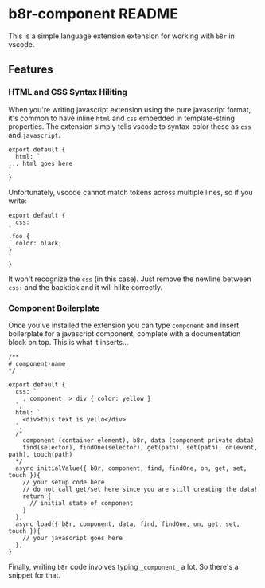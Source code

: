 # b8r-component README

This is a simple language extension extension for working with `b8r` in vscode.

## Features

### HTML and CSS Syntax Hiliting

When you're writing javascript extension using the pure javascript format, it's common
to have inline `html` and `css` embedded in template-string properties. The extension
simply tells vscode to syntax-color these as `css` and `javascript`.

```
export default {
  html: `
... html goes here
`
}
```

Unfortunately, vscode cannot match tokens across multiple lines, so if you write:

```
export default {
  css:
`
.foo {
  color: black;
}
`
}
```

It won't recognize the `css` (in this case). Just remove the newline between `css:` and the backtick and
it will hilite correctly.

### Component Boilerplate

Once you've installed the extension you can type `component` and insert boilerplate for a javascript component, complete with a documentation
block on top. This is what it inserts…

```
/**
# component-name
*/

export default {
  css: `
    ._component_ > div { color: yellow }
  `,
  html: `
    <div>this text is yello</div>
  `,
  /*
    component (container element), b8r, data (component private data)
    find(selector), findOne(selector), get(path), set(path), on(event, path), touch(path)
  */
  async initialValue({ b8r, component, find, findOne, on, get, set, touch }){
    // your setup code here
    // do not call get/set here since you are still creating the data!
    return {
      // initial state of component
    }
  },
  async load({ b8r, component, data, find, findOne, on, get, set, touch }){
    // your javascript goes here
  },
}
```

Finally, writing `b8r` code involves typing `_component_` a lot. So there's a snippet for that.
